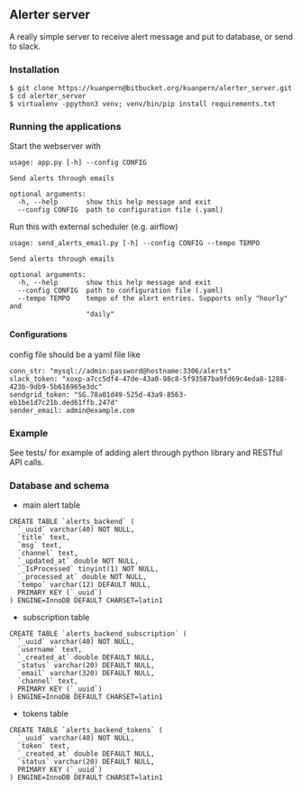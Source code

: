 ## Alerter server
A really simple server to receive alert message and put to database, or send to slack.

### Installation
```
$ git clone https://kuanpern@bitbucket.org/kuanpern/alerter_server.git
$ cd alerter_server
$ virtualenv -ppython3 venv; venv/bin/pip install requirements.txt
```

### Running the applications
Start the webserver with
```
usage: app.py [-h] --config CONFIG

Send alerts through emails

optional arguments:
  -h, --help       show this help message and exit
  --config CONFIG  path to configuration file (.yaml)
```

Run this with external scheduler (e.g. airflow)
```
usage: send_alerts_email.py [-h] --config CONFIG --tempo TEMPO

Send alerts through emails

optional arguments:
  -h, --help       show this help message and exit
  --config CONFIG  path to configuration file (.yaml)
  --tempo TEMPO    tempo of the alert entries. Supports only "hourly" and
                   "daily"
```

#### Configurations
config file should be a yaml file like
```
conn_str: "mysql://admin:password@hostname:3306/alerts"
slack_token: "xoxp-a7cc5df4-47de-43a0-98c8-5f93587ba9fd69c4eda8-1288-423b-9db9-5b616965e3dc"
sendgrid_token: "SG.78a01d49-525d-43a9-8563-eb1be1d7c21b.ded61ffb.247d"
sender_email: admin@example.com
```

### Example
See tests/ for example of adding alert through python library and RESTful API calls.


### Database and schema

* main alert table
```
CREATE TABLE `alerts_backend` (
  `_uuid` varchar(40) NOT NULL,
  `title` text,
  `msg` text,
  `channel` text,
  `_updated_at` double NOT NULL,
  `_IsProcessed` tinyint(1) NOT NULL,
  `_processed_at` double NOT NULL,
  `tempo` varchar(12) DEFAULT NULL,
  PRIMARY KEY (`_uuid`)
) ENGINE=InnoDB DEFAULT CHARSET=latin1
```

* subscription table
```
CREATE TABLE `alerts_backend_subscription` (
  `_uuid` varchar(40) NOT NULL,
  `username` text,
  `_created_at` double DEFAULT NULL,
  `status` varchar(20) DEFAULT NULL,
  `email` varchar(320) DEFAULT NULL,
  `channel` text,
  PRIMARY KEY (`_uuid`)
) ENGINE=InnoDB DEFAULT CHARSET=latin1
```

* tokens table
```
CREATE TABLE `alerts_backend_tokens` (
  `_uuid` varchar(40) NOT NULL,
  `token` text,
  `_created_at` double DEFAULT NULL,
  `status` varchar(20) DEFAULT NULL,
  PRIMARY KEY (`_uuid`)
) ENGINE=InnoDB DEFAULT CHARSET=latin1
```

